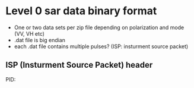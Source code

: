 # Level 0 sar data binary format
* One or two data sets per zip file depending on polarization and mode (VV, VH etc)
* .dat file is big endian
* each .dat file contains multiple pulses? (ISP: insturment source packet)


## ISP (Insturment Source Packet) header
PID:


